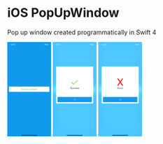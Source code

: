 # iOS PopUpWindow
 Pop up window created programmatically in Swift 4

<img src="Screenshots/1.png" width="100">
<img src="Screenshots/2.png" width="100">
<img src="Screenshots/3.png" width="100">
